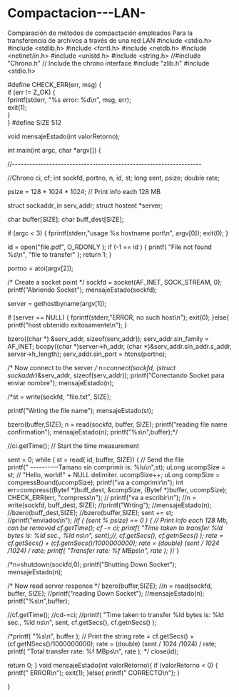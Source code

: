 # Compactacion---LAN-
Comparación de métodos de compactación empleados  Para la transferencia de archivos a través de una red LAN
#include <stdio.h>
#include <stdlib.h>
#include <fcntl.h>
#include <netdb.h>
#include <netinet/in.h>
#include <unistd.h>
#include <string.h>
//#include "Chrono.h" // Include the chrono interface
#include "zlib.h"
#include <stdio.h>

#define CHECK_ERR(err, msg) { \
    if (err != Z_OK) { \
        fprintf(stderr, "%s error: %d\n", msg, err); \
        exit(1); \
    } \
}
#define SIZE 512

void mensajeEstado(int valorRetorno);

int main(int argc, char *argv[]) {

//------------------------------------------------------------------

   //Chrono ci, cf;
   int sockfd, portno, n, id, st;
   long sent, psize;
   double rate;

   psize = 128 * 1024 * 1024; // Print info each 128 MB

   struct sockaddr_in serv_addr;
   struct hostent *server;
   
   char buffer[SIZE];
   char buff_dest[SIZE];
   
   if (argc < 3) {
      fprintf(stderr,"usage %s hostname port\n", argv[0]);
      exit(0);
   }

   id = open("file.pdf", O_RDONLY );
   if (-1 == id ) {
      printf( "File not found %s\n", "file to transfer" );
   return 1;
   }

   portno = atoi(argv[2]);
   
   /* Create a socket point */
   sockfd = socket(AF_INET, SOCK_STREAM, 0);
   printf("Abriendo Socket");
   mensajeEstado(sockfd);
	
   server = gethostbyname(argv[1]);
   
   if (server == NULL) {
      fprintf(stderr,"ERROR, no such host\n");
      exit(0);
   }else{
      printf("host obtenido exitosamente\n");
   }

   bzero((char *) &serv_addr, sizeof(serv_addr));
   serv_addr.sin_family = AF_INET;
   bcopy((char *)server->h_addr, (char *)&serv_addr.sin_addr.s_addr, server->h_length);
   serv_addr.sin_port = htons(portno);

   /* Now connect to the server */
   n=connect(sockfd, (struct sockaddr*)&serv_addr, sizeof(serv_addr));
   printf("Conectando Socket para enviar nombre");
   mensajeEstado(n);

   /*st = write(sockfd, "file.txt", SIZE);
   
   printf("Wrting the file name");
   mensajeEstado(st);

   bzero(buffer,SIZE);
   n = read(sockfd, buffer, SIZE);
   printf("reading file name confirmation");
   mensajeEstado(n);
   printf("%s\n",buffer);*/


  //ci.getTime(); // Start the time measurement

   sent = 0;
   while ( st = read( id, buffer, SIZE)) { // Send the file   
      printf(" ----------Tamano sin comprimir is: %lu\n",st);
      uLong ucompSize = st; // "Hello, world!" + NULL delimiter.
      ucompSize++;
      uLong compSize = compressBound(ucompSize);
      printf("va a comprimir\n");
      int err=compress((Bytef *)buff_dest, &compSize, (Bytef *)buffer, ucompSize);
      CHECK_ERR(err, "compress\n");
     // printf("va a escribir\n");
      //n = write(sockfd, buff_dest, SIZE);
      //printf("Wrting");
      //mensajeEstado(n);
      //bzero(buff_dest,SIZE);
      //bzero(buffer,SIZE);
      sent += st;
      //printf("enviados\n");
      /*if ( (sent % psize) == 0 ) {  // Print info each 128 Mb, can be removed
         cf.getTime();
         cf -= ci;
         printf( "Time taken to transfer %ld bytes is: %ld sec., %ld ns\n", sent);//, cf.getSecs(), cf.getnSecs() );
         rate = cf.getSecs() + (cf.getnSecs()/1000000000);
         rate = (double) (sent / 1024 /1024) / rate;
         printf( "Transfer rate: %f MBps\n", rate );
      }*/
   }

   /*n=shutdown(sockfd,0);
   printf("Shutting Down Socket");
   mensajeEstado(n);

   /* Now read server response */
   bzero(buffer,SIZE);
   //n = read(sockfd, buffer, SIZE);
   //printf("reading Down Socket");
   //mensajeEstado(n);
   printf("%s\n",buffer);

   //cf.getTime();
   //cd-=ci;
   //printf( "Time taken to transfer %ld bytes is: %ld sec., %ld ns\n", sent, cf.getSecs(), cf.getnSecs() );

   /*printf( "%s\n", buffer );     // Print the string
   rate = cf.getSecs() + (cf.getNSecs()/1000000000);
   rate = (double) (sent / 1024 /1024) / rate;
   printf( "Total transfer rate: %f MBps\n", rate );
*/
   close(id);
   

   return 0;
}
void mensajeEstado(int valorRetorno){
if (valorRetorno < 0) {
      printf("  ERROR\n");
      exit(1);
   }else{
       printf("  CORRECTO\n");
   }

}



